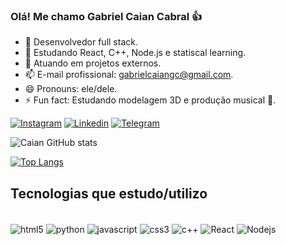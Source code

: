 ### Olá! Me chamo Gabriel Caian Cabral 👍

- 🔭 Desenvolvedor full stack.
- 🌱 Estudando React, C++, Node.js e statiscal learning.
- 👯 Atuando em projetos externos.
- 📫 E-mail profissional: gabrielcaiangc@gmail.com.
- 😄 Pronouns: ele/dele.
- ⚡ Fun fact: Estudando modelagem 3D e produção musical 🎹.

[![Instagram](https://img.shields.io/badge/Instagram-E4405F?style=for-the-badge&logo=instagram&logoColor=white)](https://www.instagram.com/gcaiancabral/)
[![Linkedin](https://img.shields.io/badge/LinkedIn-0077B5?style=for-the-badge&logo=linkedin&logoColor=white)](https://www.linkedin.com/in/gabriel-caian-8368b9211/)
[![Telegram](https://img.shields.io/badge/Telegram-2CA5E0?style=for-the-badge&logo=telegram&logoColor=white)](https://t.me/gcaiancabral)

![Caian GitHub stats](https://github-readme-stats.vercel.app/api?username=Gcaian-cabral&show_icons=true&theme=onedark)

[![Top Langs](https://github-readme-stats.vercel.app/api/top-langs/?username=Gcaian-cabral&layout=compact&langs_count=16&theme=onedark)](https://github.com/Gcaian-cabral/github-readme-stats)

## Tecnologias que estudo/utilizo

<div style="display: inline_block"> <br/>
   <img align="center" alt="html5" src="https://img.shields.io/badge/HTML5-E34F26?style=for-the-badge&logo=html5&logoColor=white" /> 
    <img align="center" alt="python" src="https://img.shields.io/badge/Python-3776AB?style=for-the-badge&logo=python&logoColor=white" /> 
   <img align="center" alt="javascript" src="https://img.shields.io/badge/JavaScript-323330?style=for-the-badge&logo=javascript&logoColor=F7DF1E" />
   <img align="center" alt="css3" src="https://img.shields.io/badge/CSS3-1572B6?style=for-the-badge&logo=css3&logoColor=white" />
   <img align="center" alt="c++" src="https://img.shields.io/badge/C%2B%2B-00599C?style=for-the-badge&logo=c%2B%2B&logoColor=white" />
   <img align="center" alt="React" src="https://img.shields.io/badge/React-20232A?style=for-the-badge&logo=react&logoColor=61DAFB" />
   <img align="center" alt="Nodejs" src="https://img.shields.io/badge/Node.js-43853D?style=for-the-badge&logo=node.js&logoColor=white" />

</div><br/>
